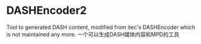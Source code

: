# DASHEncoder2
Tool to generated DASH content, modified from itec's DASHEncoder which is not maintained any more. 一个可以生成DASH媒体内容和MPD的工具
